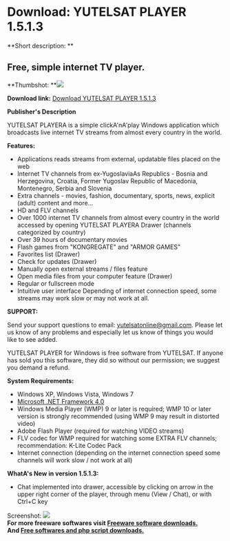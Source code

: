 # Download: YUTELSAT PLAYER 1.5.1.3

**Short description: **

## Free, simple internet TV player.

  
**Thumbshot: **![](http://www.freewarefiles.com/screenshot/yutelsatplyr_md.jpg)   
  
**Download link:** [Download YUTELSAT PLAYER 1.5.1.3](http://freesoftwares.boysofts.com/Yutelsat-Player_program_64081.html)  
  

**Publisher's Description**  
  

YUTELSAT PLAYERA is a simple clickA'nA'play Windows application which
broadcasts live internet TV streams from almost every country in the world.

**Features:**

  * Applications reads streams from external, updatable files placed on the web 
  * Internet TV channels from ex-YugoslaviaAs Republics - Bosnia and Herzegovina, Croatia, Former Yugoslav Republic of Macedonia, Montenegro, Serbia and Slovenia 
  * Extra channels - movies, fashion, documentary, sports, news, explicit (adult) content and more... 
  * HD and FLV channels 
  * Over 1000 internet TV channels from almost every country in the world accessed by opening YUTELSAT PLAYERA Drawer (channels categorized by country) 
  * Over 39 hours of documentary movies 
  * Flash games from "KONGREGATE" and "ARMOR GAMES" 
  * Favorites list (Drawer) 
  * Check for updates (Drawer) 
  * Manually open external streams / files feature 
  * Open media files from your computer feature (Drawer) 
  * Regular or fullscreen mode 
  * Intuitive user interface 
Depending of internet connection speed, some streams may work slow or may not
work at all.

**SUPPORT:**

Send your support questions to email: yutelsatonline@gmail.com. Please let us
know of any problems and especially let us know of things you would like to
see added.

YUTELSAT PLAYER for Windows is free software from YUTELSAT. If anyone has sold
you this software, they did so without our permission; we suggest you demand a
refund.

**System Requirements:**

  * Windows XP, Windows Vista, Windows 7 
  * [Microsoft .NET Framework 4.0](http://www.freewarefiles.com/Microsoft-NET-Framework-4_program_55008.html)
  * Windows Media Player (WMP) 9 or later is required; WMP 10 or later version is strongly recommended (using WMP 9 may result in distorted video) 
  * Adobe Flash Player (required for watching VIDEO streams) 
  * FLV codec for WMP required for watching some EXTRA FLV channels; recommendation: K-Lite Codec Pack 
  * Internet connection (depending on the internet connection speed some channels will work slow / not work at all) 

**WhatA's New in version 1.5.1.3:**

  * Chat implemented into drawer, accessible by clicking on arrow in the upper right corner of the player, through menu (View / Chat), or with Ctrl+C key 

  
  
Screenshot: ![](http://www.freewarefiles.com/screenshot/yutelsatplyr.jpg)  
**For more freeware softwares visit [Freeware software downloads.](http://freesoftwares.boysofts.com/)**   
**And [Free softwares and php script downloads.](http://www.boysofts.com/)**

